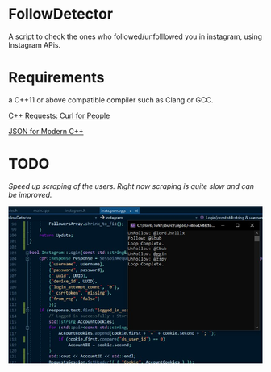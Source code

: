 # FollowDetector
A script to check the ones who followed/unfolllowed you in instagram, using Instagram APis.

# Requirements
a C++11 or above compatible compiler such as Clang or GCC.

[C++ Requests: Curl for People](https://github.com/whoshuu/cpr)

[JSON for Modern C++](https://github.com/nlohmann/json)


# TODO
*Speed up scraping of the users. Right now scraping is quite slow and can be improved.*

![PHOTO](misc/p.jpg)
